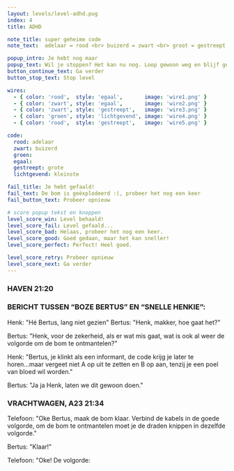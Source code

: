 ```yaml
---
layout: levels/level-adhd.pug
index: 4
title: ADHD

note_title: super geheime code
note_text:  adelaar = rood <br> buizerd = zwart <br> groot = gestreept <br> die groene is de kleinste

popup_intro: Je hebt nog maar
popup_text: Wil je stoppen? Het kan nu nog. Loop gewoon weg en blijf gespaard.
button_continue_text: Ga verder
button_stop_text: Stop level

wires:
  - { color: 'rood',  style: 'egaal',       image: 'wire1.png' }
  - { color: 'zwart', style: 'egaal',       image: 'wire2.png' }
  - { color: 'zwart', style: 'gestreept',   image: 'wire3.png' }
  - { color: 'groen', style: 'lichtgevend', image: 'wire4.png' }
  - { color: 'rood',  style: 'gestreept',   image: 'wire5.png' }

code:
  rood: adelaar
  zwart: buizerd
  groen:  
  egaal:  
  gestreept: grote
  lichtgevend: kleinste

fail_title: Je hebt gefaald!
fail_text: De bom is geëxplodeerd :(, probeer het nog een keer
fail_button_text: Probeer opnieuw

# score popup tekst en knoppen
level_score_win: Level behaald!
level_score_fail: Level gefaald...
level_score_bad: Helaas, probeer het nog een keer.
level_score_good: Goed gedaan, maar het kan sneller!
level_score_perfect: Perfect! Heel goed.

level_score_retry: Probeer opnieuw
level_score_next: Ga verder
---
```


### HAVEN 21:20

### BERICHT TUSSEN “BOZE BERTUS” EN “SNELLE HENKIE”:

Henk: "Hé Bertus, lang niet gezien"
Bertus: "Henk, makker, hoe gaat het?"

Bertus: "Henk, voor de zekerheid, als er wat mis gaat, wat is ook al weer de volgorde om de bom te ontmantelen?"

Henk: "Bertus, je klinkt als een informant, de code krijg je later te horen...maar vergeet niet A op uit te zetten en B op aan, tenzij je een poel van bloed wil worden."

Bertus: "Ja ja Henk, laten we dit gewoon doen."

### VRACHTWAGEN, A23 21:34

Telefoon: "Oke Bertus, maak de bom klaar. Verbind de kabels in de goede volgorde, om de bom te ontmantelen moet je de draden knippen in dezelfde volgorde."

Bertus: "Klaar!"

Telefoon: "Oke! De volgorde: 